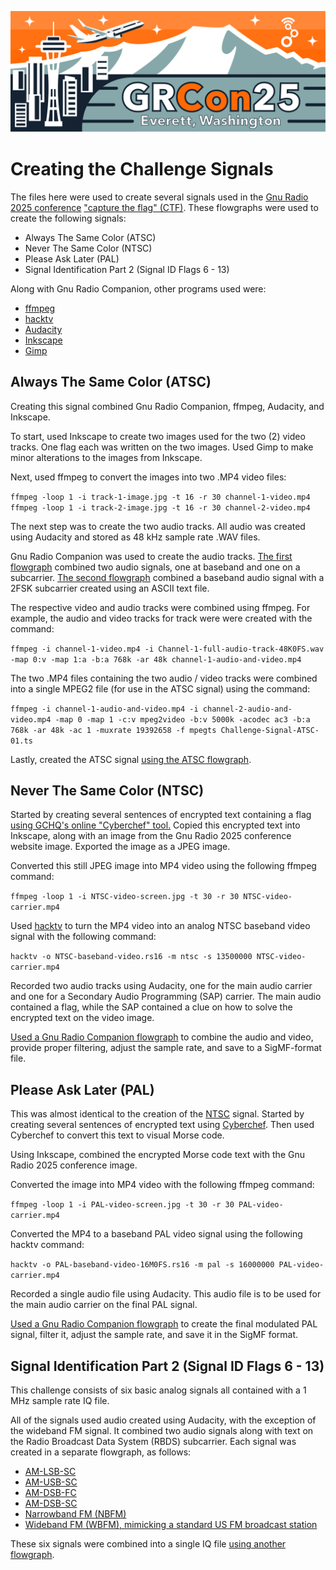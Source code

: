![Splash image for Gnu Radio 2025 conference. It shows an airplane climbing from left to right as it passes the Seattle "needle" tower. In the background is a mountain with the large words "GRCon25 Everett, Washington" in the lower, right.](https://github.com/JesterNoFool/GRCon2025CTFCreation/blob/main/images/grcon25_horizontal.png)

# Creating the Challenge Signals

The files here were used to create several signals used in the [Gnu Radio 2025 conference](https://events.gnuradio.org/event/26/) ["capture the flag" (CTF)](https://ctf-2025.gnuradio.org/). These flowgraphs were used to create the following signals:
* Always The Same Color (ATSC)
* Never The Same Color (NTSC)
* Please Ask Later (PAL)
* Signal Identification Part 2 (Signal ID Flags 6 - 13)

Along with Gnu Radio Companion, other programs used were:
* [ffmpeg](https://ffmpeg.org/)
* [hacktv](https://github.com/fsphil/hacktv)
* [Audacity](https://www.audacityteam.org/)
* [Inkscape](https://inkscape.org/)
* [Gimp](https://www.gimp.org/)

## Always The Same Color (ATSC)

Creating this signal combined Gnu Radio Companion, ffmpeg, Audacity, and Inkscape.

To start, used Inkscape to create two images used for the two (2) video tracks. One flag each was written on the two images. Used Gimp to make minor alterations to the images from Inkscape.

Next, used ffmpeg to convert the images into two .MP4 video files: 

`ffmpeg -loop 1 -i track-1-image.jpg -t 16 -r 30 channel-1-video.mp4`
`ffmpeg -loop 1 -i track-2-image.jpg -t 16 -r 30 channel-2-video.mp4`

The next step was to create the two audio tracks. All audio was created using Audacity and stored as 48 kHz sample rate .WAV files. 

Gnu Radio Companion was used to create the audio tracks. [The first flowgraph](https://github.com/JesterNoFool/GRCon2025CTFCreation/blob/main/atscMasterChannel1Audio.grc) combined two audio signals, one at baseband and one on a subcarrier. [The second flowgraph](https://github.com/JesterNoFool/GRCon2025CTFCreation/blob/main/atscMasterChannel2Audio.grc) combined a baseband audio signal with a 2FSK subcarrier created using an ASCII text file.

The respective video and audio tracks were combined using ffmpeg. For example, the audio and video tracks for track were were created with the command: 

`ffmpeg -i channel-1-video.mp4 -i Channel-1-full-audio-track-48K0FS.wav -map 0:v -map 1:a -b:a 768k -ar 48k channel-1-audio-and-video.mp4`

The two .MP4 files containing the two audio / video tracks were combined into a single MPEG2 file (for use in the ATSC signal) using the command: 

`ffmpeg -i channel-1-audio-and-video.mp4 -i channel-2-audio-and-video.mp4 -map 0 -map 1 -c:v mpeg2video -b:v 5000k -acodec ac3 -b:a 768k -ar 48k -ac 1 -muxrate 19392658 -f mpegts Challenge-Signal-ATSC-01.ts`

Lastly, created the ATSC signal [using the ATSC flowgraph](https://github.com/JesterNoFool/GRCon2025CTFCreation/blob/main/challengeAtscSignal.grc). 

## Never The Same Color (NTSC)

Started by creating several sentences of encrypted text containing a flag [using GCHQ's online "Cyberchef" tool.](https://gchq.github.io/CyberChef/) Copied this encrypted text into Inkscape, along with an image from the Gnu Radio 2025 conference website image. Exported the image as a JPEG image.

Converted this still JPEG image into MP4 video using the following ffmpeg command:

`ffmpeg -loop 1 -i NTSC-video-screen.jpg -t 30 -r 30 NTSC-video-carrier.mp4`

Used [hacktv](https://github.com/fsphil/hacktv) to turn the MP4 video into an analog NTSC baseband video signal with the following command:

`hacktv -o NTSC-baseband-video.rs16 -m ntsc -s 13500000 NTSC-video-carrier.mp4`

Recorded two audio tracks using Audacity, one for the main audio carrier and one for a Secondary Audio Programming (SAP) carrier. The main audio contained a flag, while the SAP contained a clue on how to solve the encrypted text on the video image.

[Used a Gnu Radio Companion flowgraph](https://github.com/JesterNoFool/GRCon2025CTFCreation/blob/main/challengeNtscSignal.grc) to combine the audio and video, provide proper filtering, adjust the sample rate, and save to a SigMF-format file.

## Please Ask Later (PAL)

This was almost identical to the creation of the [NTSC](#never-the-same-color-ntsc) signal. Started by creating several sentences of encrypted text using [Cyberchef](https://gchq.github.io/CyberChef/). Then used Cyberchef to convert this text to visual Morse code.

Using Inkscape, combined the encrypted Morse code text with the Gnu Radio 2025 conference image. 

Converted the image into MP4 video with the following ffmpeg command:

`ffmpeg -loop 1 -i PAL-video-screen.jpg -t 30 -r 30 PAL-video-carrier.mp4`

Converted the MP4 to a baseband PAL video signal using the following hacktv command:

`hacktv -o PAL-baseband-video-16M0FS.rs16 -m pal -s 16000000 PAL-video-carrier.mp4`

Recorded a single audio file using Audacity. This audio file is to be used for the main audio carrier on the final PAL signal.

[Used a Gnu Radio Companion flowgraph](https://github.com/JesterNoFool/GRCon2025CTFCreation/blob/main/challengePalSignal.grc) to create the final modulated PAL signal, filter it, adjust the sample rate, and save it in the SigMF format.

## Signal Identification Part 2 (Signal ID Flags 6 - 13)

This challenge consists of six basic analog signals all contained with a 1 MHz sample rate IQ file. 

All of the signals used audio created using Audacity, with the exception of the wideband FM signal. It combined two audio signals along with text on the Radio Broadcast Data System (RBDS) subcarrier. Each signal was created in a separate flowgraph, as follows:

* [AM-LSB-SC](https://github.com/JesterNoFool/GRCon2025CTFCreation/blob/main/challengeAmLsb.grc)
* [AM-USB-SC](https://github.com/JesterNoFool/GRCon2025CTFCreation/blob/main/challengeAmUsb.grc)
* [AM-DSB-FC](https://github.com/JesterNoFool/GRCon2025CTFCreation/blob/main/challengeAmDsbFc.grc)
* [AM-DSB-SC](https://github.com/JesterNoFool/GRCon2025CTFCreation/blob/main/challengeAmDsbSc.grc)
* [Narrowband FM (NBFM)](https://github.com/JesterNoFool/GRCon2025CTFCreation/blob/main/challengeNbfm.grc)
* [Wideband FM (WBFM), mimicking a standard US FM broadcast station](https://github.com/JesterNoFool/GRCon2025CTFCreation/blob/main/challengeWbfm.grc)

These six signals were combined into a single IQ file [using another flowgraph](https://github.com/JesterNoFool/GRCon2025CTFCreation/blob/main/challengeSignalCombo.grc). 
